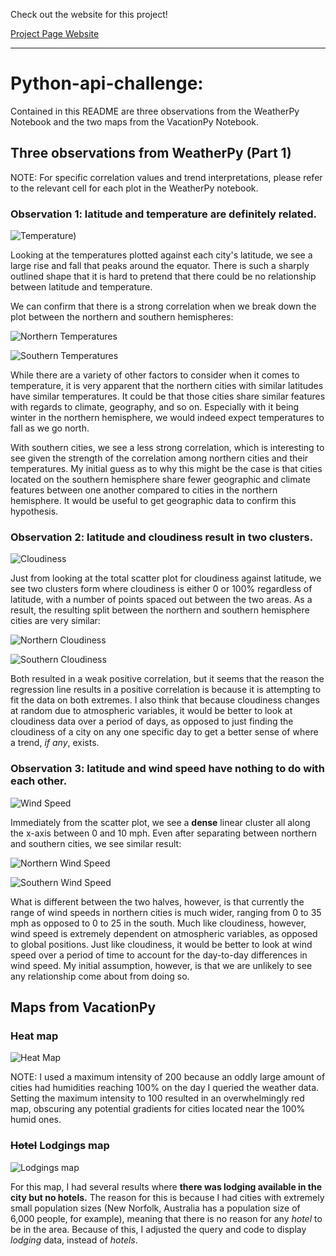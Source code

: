 Check out the website for this project!

[Project Page Website](https://charlesphil.github.io/python-api-challenge)

---

# Python-api-challenge:

Contained in this README are three observations from the WeatherPy Notebook and the two
maps from the VacationPy Notebook.

## Three observations from WeatherPy (Part 1)

NOTE: For specific correlation values and trend interpretations, please refer to
the relevant cell for each plot in the WeatherPy notebook.

### Observation 1: latitude and temperature are definitely related.

![Temperature](WeatherPy/output/lat_temp.png))

Looking at the temperatures plotted against each city's latitude, we see a large
rise and fall that peaks around the equator. There is such a sharply outlined
shape that it is hard to pretend that there could be no relationship between
latitude and temperature.

We can confirm that there is a strong correlation when we break down the plot
between the northern and southern hemispheres:

![Northern Temperatures](WeatherPy/output/north_temp.png)

![Southern Temperatures](WeatherPy/output/south_temp.png)

While there are a variety of other factors to consider when it comes to
temperature, it is very apparent that the northern cities with similar latitudes
have similar temperatures. It could be that those cities share similar features
with regards to climate, geography, and so on. Especially with it being winter
in the northern hemisphere, we would indeed expect temperatures to fall as we
go north.

With southern cities, we see a less strong correlation, which is interesting to
see given the strength of the correlation among northern cities and their
temperatures. My initial guess as to why this might be the case is that cities
located on the southern hemisphere share fewer geographic and climate features
between one another compared to cities in the northern hemisphere. It would be
useful to get geographic data to confirm this hypothesis.

### Observation 2: latitude and cloudiness result in two clusters.

![Cloudiness](WeatherPy/output/lat_cloud.png)

Just from looking at the total scatter plot for cloudiness against latitude, we
see two clusters form where cloudiness is either 0 or 100% regardless of
latitude, with a number of points spaced out between the two areas. As a result,
the resulting split between the northern and southern hemisphere cities are
very similar:

![Northern Cloudiness](WeatherPy/output/north_cloud.png)

![Southern Cloudiness](WeatherPy/output/south_cloud.png)

Both resulted in a weak positive correlation, but it seems that the reason the
regression line results in a positive correlation is because it is attempting to
fit the data on both extremes. I also think that because cloudiness changes
at random due to atmospheric variables, it would be better to look at cloudiness
data over a period of days, as opposed to just finding the cloudiness of a city
on any one specific day to get a better sense of where a trend, *if any*,
exists.

### Observation 3: latitude and wind speed have nothing to do with each other.

![Wind Speed](WeatherPy/output/lat_wind.png)

Immediately from the scatter plot, we see a **dense** linear cluster all along
the x-axis between 0 and 10 mph. Even after separating between northern and
southern cities, we see similar result:

![Northern Wind Speed](WeatherPy/output/north_wind.png)

![Southern Wind Speed](WeatherPy/output/south_wind.png)

What is different between the two halves, however, is that currently the range
of wind speeds in northern cities is much wider, ranging from 0 to 35 mph as
opposed to 0 to 25 in the south. Much like cloudiness, however, wind speed is
extremely dependent on atmospheric variables, as opposed to global positions.
Just like cloudiness, it would be better to look at wind speed over a period of
time to account for the day-to-day differences in wind speed. My initial
assumption, however, is that we are unlikely to see any relationship come about
from doing so.

## Maps from VacationPy

### Heat map

![Heat Map](VacationPy/output/heatmap.png)

NOTE: I used a maximum intensity of 200 because an oddly large amount of cities
had humidities reaching 100% on the day I queried the weather data. Setting the
maximum intensity to 100 resulted in an overwhelmingly red map, obscuring
any potential gradients for cities located near the 100% humid ones.

### ~~Hotel~~ Lodgings map

![Lodgings map](VacationPy/output/markermap.png)

For this map, I had several results where **there was lodging available in the**
**city but no hotels.** The reason for this is because I had cities with
extremely small population sizes (New Norfolk, Australia has a population size
of 6,000 people, for example), meaning that there is no reason for
any *hotel* to be in the area. Because of this, I adjusted the query and code to
display *lodging* data, instead of *hotels*.
